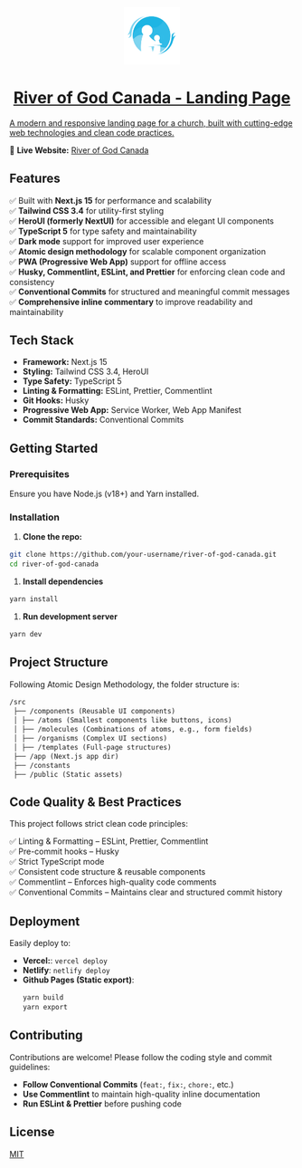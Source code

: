 <p align="center">
  <a href="https://riverofgodcanada.ericshuk.dev" target="_blank">
      <img width="20%" src="https://raw.githubusercontent.com/ericshuk/river-of-god-canada/refs/heads/main/public/icons/android/android-launchericon-192-192.png" alt="River of God Canada" />
      <h1 align="center">River of God Canada - Landing Page</h1>
    <p>A modern and responsive landing page for a church, built with cutting-edge web
technologies and clean code practices.</p>
  </a>
</p>

🔗 **Live Website:**
<a href="https://riverofgodcanada.ericshuk.dev" target="_blank">River of God
Canada</a>

## **Features**

✅ Built with **Next.js 15** for performance and scalability  
✅ **Tailwind CSS 3.4** for utility-first styling  
✅ **HeroUI (formerly NextUI)** for accessible and elegant UI components  
✅ **TypeScript 5** for type safety and maintainability  
✅ **Dark mode** support for improved user experience  
✅ **Atomic design methodology** for scalable component organization  
✅ **PWA (Progressive Web App)** support for offline access  
✅ **Husky, Commentlint, ESLint, and Prettier** for enforcing clean code and
consistency  
✅ **Conventional Commits** for structured and meaningful commit messages  
✅ **Comprehensive inline commentary** to improve readability and
maintainability

## **Tech Stack**

- **Framework:** Next.js 15
- **Styling:** Tailwind CSS 3.4, HeroUI
- **Type Safety:** TypeScript 5
- **Linting & Formatting:** ESLint, Prettier, Commentlint
- **Git Hooks:** Husky
- **Progressive Web App:** Service Worker, Web App Manifest
- **Commit Standards:** Conventional Commits

## **Getting Started**

### **Prerequisites**

Ensure you have Node.js (v18+) and Yarn installed.

### **Installation**

1. **Clone the repo:**

```sh
git clone https://github.com/your-username/river-of-god-canada.git
cd river-of-god-canada
```

1. **Install dependencies**

```sh
yarn install
```

1. **Run development server**

```sh
yarn dev
```

## Project Structure

Following Atomic Design Methodology, the folder structure is:

```
/src
 ├── /components (Reusable UI components)
 │ ├── /atoms (Smallest components like buttons, icons)
 │ ├── /molecules (Combinations of atoms, e.g., form fields)
 │ ├── /organisms (Complex UI sections)
 │ ├── /templates (Full-page structures)
 ├── /app (Next.js app dir)
 ├── /constants
 ├── /public (Static assets)
```

## Code Quality & Best Practices

This project follows strict clean code principles:

✅ Linting & Formatting – ESLint, Prettier, Commentlint  
✅ Pre-commit hooks – Husky  
✅ Strict TypeScript mode  
✅ Consistent code structure & reusable components  
✅ Commentlint – Enforces high-quality code comments  
✅ Conventional Commits – Maintains clear and structured commit history

## **Deployment**

Easily deploy to:

- **Vercel:**: `vercel deploy`
- **Netlify**: `netlify deploy`
- **Github Pages (Static export)**:
  ```sh
  yarn build
  yarn export
  ```

## **Contributing**

Contributions are welcome! Please follow the coding style and commit guidelines:

- **Follow Conventional Commits** (`feat:`, `fix:`, `chore:`, etc.)
- **Use Commentlint** to maintain high-quality inline documentation
- **Run ESLint & Prettier** before pushing code

## License

[MIT](https://choosealicense.com/licenses/mit/)
